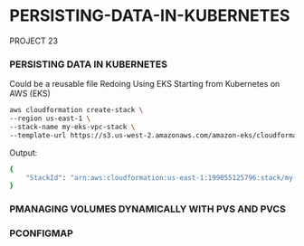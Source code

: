 # PERSISTING-DATA-IN-KUBERNETES
PROJECT 23

### PERSISTING DATA IN KUBERNETES

Could be a reusable file
Redoing Using EKS
Starting from Kubernetes on AWS (EKS)


``` bash
aws cloudformation create-stack \
--region us-east-1 \
--stack-name my-eks-vpc-stack \
--template-url https://s3.us-west-2.amazonaws.com/amazon-eks/cloudformation/2020-10-29/amazon-eks-vpc-private-subnets.yaml
```
Output:  
``` bash
{
    "StackId": "arn:aws:cloudformation:us-east-1:199055125796:stack/my-eks-vpc-stack/4cd47ee0-1986-11ed-9200-0ad99519b727"
}
```




### PMANAGING VOLUMES DYNAMICALLY WITH PVS AND PVCS
### PCONFIGMAP
